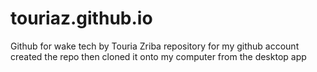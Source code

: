 # touriaz.github.io
Github for wake tech by Touria Zriba
repository for my github account
created the repo then cloned it onto my computer from the desktop app